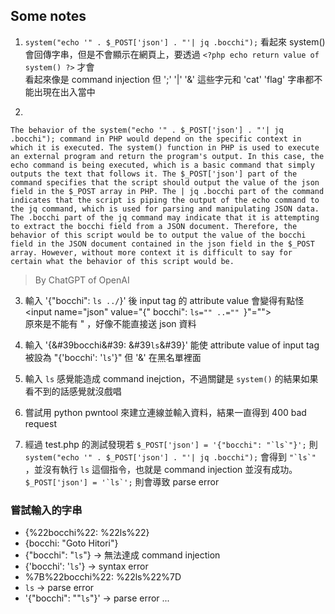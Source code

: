 ## Some notes
1. `system("echo '" . $_POST['json'] . "'| jq .bocchi");` 看起來 system() 會回傳字串，但是不會顯示在網頁上，要透過 `<?php echo return value of system() ?>` 才會  
看起來像是 command injection 但 ';' '|' '&' 這些字元和 'cat' 'flag' 字串都不能出現在出入當中

2. 
```
The behavior of the system("echo '" . $_POST['json'] . "'| jq .bocchi"); command in PHP would depend on the specific context in which it is executed. The system() function in PHP is used to execute an external program and return the program's output. In this case, the echo command is being executed, which is a basic command that simply outputs the text that follows it. The $_POST['json'] part of the command specifies that the script should output the value of the json field in the $_POST array in PHP. The | jq .bocchi part of the command indicates that the script is piping the output of the echo command to the jq command, which is used for parsing and manipulating JSON data. The .bocchi part of the jq command may indicate that it is attempting to extract the bocchi field from a JSON document. Therefore, the behavior of this script would be to output the value of the bocchi field in the JSON document contained in the json field in the $_POST array. However, without more context it is difficult to say for certain what the behavior of this script would be.
```
> By ChatGPT of OpenAI

3. 輸入 '{"bocchi": `ls ../`}' 後 input tag 的 attribute value 會變得有點怪 <input name="json" value="{" bocchi": `ls="" ..="" `}"="">  
原來是不能有 " ，好像不能直接送 json 資料

4. 輸入 '{&#39bocchi&#39: &#39`ls`&#39}' 能使 attribute value of input tag 被設為 "{'bocchi': '`ls`'}" 但 '&' 在黑名單裡面

5. 輸入 `ls` 感覺能造成 command inejction，不過關鍵是 `system()` 的結果如果看不到的話感覺就沒戲唱

6. 嘗試用 python pwntool 來建立連線並輸入資料，結果一直得到 400 bad request

7. 經過 test.php 的測試發現若 ```$_POST['json'] = '{"bocchi": "`ls`"}';``` 則 ```system("echo '" . $_POST['json'] . "'| jq .bocchi");``` 會得到 ```"`ls`"``` ，並沒有執行 `ls` 這個指令，也就是 command injection 並沒有成功。 ```$_POST['json'] = '`ls`';``` 則會導致 parse error

### 嘗試輸入的字串
- {%22bocchi%22: %22ls%22}
- {bocchi: "Goto Hitori"}
- {"bocchi": "`ls`"} -> 無法達成 command injection
- {'bocchi': '`ls`'} -> syntax error
- %7B%22bocchi%22: %22ls%22%7D
- `ls` -> parse error
- '{"bocchi": ""`ls`"}' -> parse error
...
